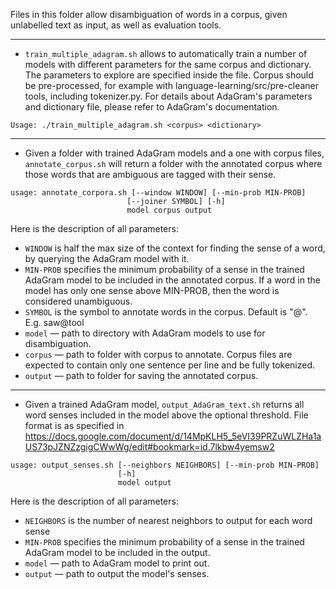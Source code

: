 Files in this folder allow disambiguation of words in a corpus, given
unlabelled text as input, as well as evaluation tools.

*********************************************************************

- `train_multiple_adagram.sh` allows to automatically train a number of models
  with different parameters for the same corpus and dictionary. 
  The parameters to explore are specified inside the file.
  Corpus should be pre-processed, 
  for example with language-learning/src/pre-cleaner tools, including tokenizer.py.
  For details about AdaGram's parameters and dictionary file, please refer to
  AdaGram's documentation.

```
Usage: ./train_multiple_adagram.sh <corpus> <dictionary>

```

*********************************************************************

- Given a folder with trained AdaGram models and a one with corpus files, 
  `annotate_corpus.sh` will return a folder with the annotated corpus where 
  those words that are ambiguous are tagged with their sense.
```
usage: annotate_corpora.sh [--window WINDOW] [--min-prob MIN-PROB] 
						  [--joiner SYMBOL] [-h] 
                		  model corpus output
```
Here is the description of all parameters:
* `WINDOW` is half the max size of the context for finding
  the sense of a word, by querying the AdaGram model with it.
* `MIN-PROB` specifies the minimum probability of a sense in the trained
  AdaGram model to be included in the annotated corpus. If a word in the model
  has only one sense above MIN-PROB, then the word is considered unambiguous.
* `SYMBOL` is the symbol to annotate words in the corpus. Default is "@".
  E.g. saw@tool
* `model` — path to directory with AdaGram models to use for disambiguation.
* `corpus` — path to folder with corpus to annotate. Corpus files are expected 
  to contain only one sentence per line and be fully tokenized.
* `output` — path to folder for saving the annotated corpus.

******************************************************************************

- Given a trained AdaGram model, `output_AdaGram_text.sh` returns all word
  senses included in the model above the optional threshold. File format
  is as specified in 
  https://docs.google.com/document/d/14MpKLH5_5eVI39PRZuWLZHa1aUS73pJZNZzgigCWwWg/edit#bookmark=id.7lkbw4yemsw2
```
usage: output_senses.sh [--neighbors NEIGHBORS] [--min-prob MIN-PROB] 
						[-h]
                		model output
```
Here is the description of all parameters:
* `NEIGHBORS` is the number of nearest neighbors to output for each word sense
* `MIN-PROB` specifies the minimum probability of a sense in the trained
  AdaGram model to be included in the output.
* `model` — path to AdaGram model to print out.
* `output` — path to output the model's senses.
 
